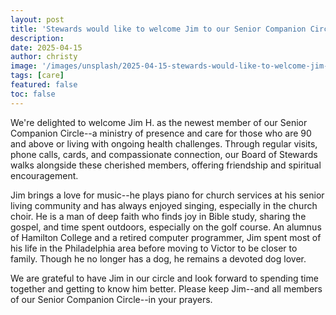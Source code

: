 ```yaml
---
layout: post
title: 'Stewards would like to welcome Jim to our Senior Companion Circle'
description:
date: 2025-04-15
author: christy
image: '/images/unsplash/2025-04-15-stewards-would-like-to-welcome-jim-to-our-senior-companion-circle.jpg'
tags: [care]
featured: false
toc: false
---
```


We're delighted to welcome Jim H. as the newest member of our Senior Companion Circle--a ministry of presence and care for those who are 90 and above or living with ongoing health challenges. Through regular visits, phone calls, cards, and compassionate connection, our Board of Stewards walks alongside these cherished members, offering friendship and spiritual encouragement.

Jim brings a love for music--he plays piano for church services at his senior living community and has always enjoyed singing, especially in the church choir. He is a man of deep faith who finds joy in Bible study, sharing the gospel, and time spent outdoors, especially on the golf course. An alumnus of Hamilton College and a retired computer programmer, Jim spent most of his life in the Philadelphia area before moving to Victor to be closer to family. Though he no longer has a dog, he remains a devoted dog lover.

We are grateful to have Jim in our circle and look forward to spending time together and getting to know him better. Please keep Jim--and all members of our Senior Companion Circle--in your prayers.